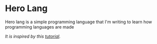 # Hero Lang
Hero lang is a simple programming language that I'm writing to learn how programming languages are made

*It is inspired by this [tutorial](https://hackernoon.com/lets-build-a-programming-language-2612349105c6).*